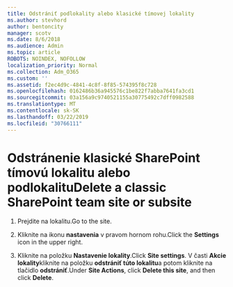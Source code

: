 ```yaml
---
title: Odstrániť podlokality alebo klasické tímovej lokality
ms.author: stevhord
author: bentoncity
manager: scotv
ms.date: 8/6/2018
ms.audience: Admin
ms.topic: article
ROBOTS: NOINDEX, NOFOLLOW
localization_priority: Normal
ms.collection: Adm_O365
ms.custom: ''
ms.assetid: f2ec4d9c-4841-4c8f-8f85-574395f8c728
ms.openlocfilehash: 0162486b36a945576c1be822f7abba7641fa3cd1
ms.sourcegitcommit: 03a156a9c9740521155a30775492c7dff0982588
ms.translationtype: MT
ms.contentlocale: sk-SK
ms.lasthandoff: 03/22/2019
ms.locfileid: "30766111"
---
```

# <a name="delete-a-classic-sharepoint-team-site-or-subsite"></a><span data-ttu-id="7b0b5-102">Odstránenie klasické SharePoint tímovú lokalitu alebo podlokalitu</span><span class="sxs-lookup"><span data-stu-id="7b0b5-102">Delete a classic SharePoint team site or subsite</span></span>

1. <span data-ttu-id="7b0b5-103">Prejdite na lokalitu.</span><span class="sxs-lookup"><span data-stu-id="7b0b5-103">Go to the site.</span></span>
    
2. <span data-ttu-id="7b0b5-104">Kliknite na ikonu **nastavenia** v pravom hornom rohu.</span><span class="sxs-lookup"><span data-stu-id="7b0b5-104">Click the **Settings** icon in the upper right.</span></span> 
    
3. <span data-ttu-id="7b0b5-105">Kliknite na položku **Nastavenie lokality**.</span><span class="sxs-lookup"><span data-stu-id="7b0b5-105">Click **Site settings**.</span></span> <span data-ttu-id="7b0b5-106">V časti **Akcie lokality**kliknite na položku **odstrániť túto lokalitu**a potom kliknite na tlačidlo **odstrániť**.</span><span class="sxs-lookup"><span data-stu-id="7b0b5-106">Under **Site Actions**, click **Delete this site**, and then click **Delete**.</span></span>
    

